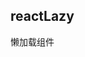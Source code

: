 <!--
 * @Description: In User Settings Edit
 * @Author: your name
 * @Date: 2019-09-05 23:07:52
 * @LastEditTime: 2019-09-05 23:11:25
 * @LastEditors: Please set LastEditors
 -->
## reactLazy

懒加载组件